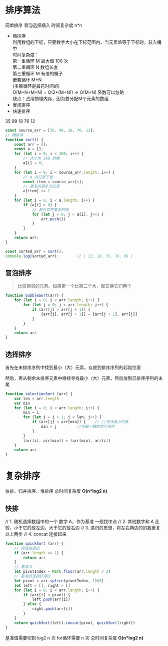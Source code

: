 # 排序算法

简单排序 冒泡选择插入 
时间复杂度   n*n

- 桶排序    
    利用数组的下标，只要数字大小在下标范围内，当元素值等于下标时，装入桶中      
    时间复杂度：    
    第一重循环 M 最大值 100 次      
    第二重循环 N 数组长度       
    第三重循环 M 有值的桶子     
    嵌套循环   M+N      
    (多层循环是最花时间的)      
    O(M+N+M+N) = O(2*(M+N)) => O(M+N) 系数可以忽略      
    缺点：占用物理内存，因为要分配M个元素的数组     
- 冒泡排序
- 快速排序

35 99 18 76 12

```js
const sourse_arr = [35, 99, 18, 76, 12];
// 桶排序
function sort() {
    const arr = [];
    const a = [];
    for (let i = 0; i < 100; i++) {
        // 大小为 100 的桶
        a[i] = 0;
    }
    for (let i = 0; i < sourse_arr.length; i++) {
        // a 内记录下标
        const item = sourse_arr[i];
        // 重复的值多次记录
        a[item] += 1
    }
    for (let i = 0; i < a.length; i++) {
        if (a[i] > 0) {
            // 是否存在重复的值
            for (let j = 0; j < a[i]; j++) {
                arr.push(i)
            }
        }
    }
    return arr;
}

const sorted_arr = sort();
console.log(sorted_arr);        // [ 12, 18, 35, 76, 99 ]
```

## 冒泡排序  
> 比较相邻的元素。如果第一个比第二个大，就交换它们两个
```js
function bubbleSort(arr) {
    for (let i = 0; i < arr.length; i++) {
        for (let j = 0; j < arr.length; j++) {
            if (arr[j] > arr[j + 1]) {
                [arr[j], arr[j + 1]] = [arr[j + 1], arr[j]]
            }           
        }
    }
    return arr
}
```

## 选择排序
首先在未排序序列中找到最小（大）元素，存放到排序序列的起始位置

然后，再从剩余未排序元素中继续寻找最小（大）元素，然后放到已排序序列的末尾

```js
function selectionSort (arr) {
    var len = arr.length
    var min
    for (let i = 0; i < arr.length; i++) {
        min = i
        for (let j = i + 1; j < len; j++) {
            if (arr[j] < arr[min]) {    // //寻找最小的数
                min = j         //将最小数的索引保存
            }
        }
        [arr[i], arr[min]] = [arr[min], arr[i]]
    }
    return arr
}
```

# 复杂排序

快排、归并排序、堆排序
总时间复杂度 **O(n*log2 n)**


## 快排
// 1. 随机选择数组中的一个 数字 A，作为基准 一般找中点
// 2. 其他数字和 A 比较，小于它的放左边，大于它的放右边
// 3. 递归的思想，将左右两边的的数重复以上两步 
// 4. concat 连接起来
```js
function quickSort (arr) {
    // 完成后退出
    if (arr.length <= 1) {
        return arr
    }
    // 基准点
    let pivotIndex = Math.floor(arr.length / 2)
    // 基准点是排好序的
    let pivot = arr.splice(pivotIndex, 1)[0]
    let left = [], right = []
    for (let i = 0; i < arr.length; i++) {
        if (arr[i] < pivot) {
            left.push(arr[i])
        } else {
            right.push(arr[i])
        }
    }
    return quickSort(left).concat(pivot, quickSort(right))
}
```
基准值需要切割 log2 n 次
for循环需要 n 次
总时间复杂度 **O(n*log2 n)**

